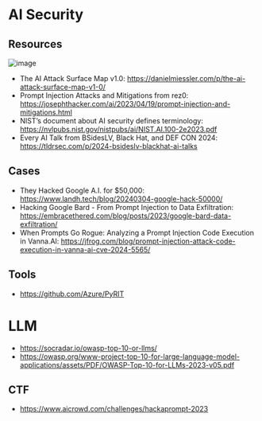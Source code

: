# AI Security
## Resources
![image](https://github.com/user-attachments/assets/191863bd-2a09-420b-a4f3-22e8422d453a)

- The AI Attack Surface Map v1.0:  https://danielmiessler.com/p/the-ai-attack-surface-map-v1-0/
- Prompt Injection Attacks and Mitigations from rez0:  https://josephthacker.com/ai/2023/04/19/prompt-injection-and-mitigations.html
- NIST’s document about AI security defines terminology:  https://nvlpubs.nist.gov/nistpubs/ai/NIST.AI.100-2e2023.pdf
- Every AI Talk from BSidesLV, Black Hat, and DEF CON 2024: https://tldrsec.com/p/2024-bsideslv-blackhat-ai-talks


## Cases
- They Hacked Google A.I. for $50,000: https://www.landh.tech/blog/20240304-google-hack-50000/
- Hacking Google Bard - From Prompt Injection to Data Exfiltration: https://embracethered.com/blog/posts/2023/google-bard-data-exfiltration/
- When Prompts Go Rogue: Analyzing a Prompt Injection Code Execution in Vanna.AI: https://jfrog.com/blog/prompt-injection-attack-code-execution-in-vanna-ai-cve-2024-5565/


## Tools
- https://github.com/Azure/PyRIT


# LLM
- https://socradar.io/owasp-top-10-or-llms/
- https://owasp.org/www-project-top-10-for-large-language-model-applications/assets/PDF/OWASP-Top-10-for-LLMs-2023-v05.pdf


## CTF 
- https://www.aicrowd.com/challenges/hackaprompt-2023
